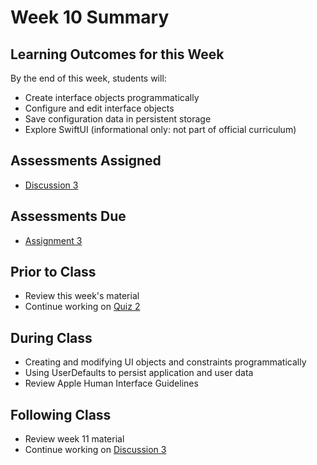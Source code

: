 # Week 10 Summary

## Learning Outcomes for this Week

By the end of this week, students will:

- Create interface objects programmatically
- Configure and edit interface objects
- Save configuration data in persistent storage
- Explore SwiftUI (informational only: not part of official curriculum)

## Assessments Assigned

- [Discussion 3](/assessments/participation/discussion-3.md)

## Assessments Due

- [Assignment 3](/assessments/assignments/assignment-3.md)

## Prior to Class

- Review this week's material
- Continue working on [Quiz 2](/assessments/participation/quiz-2.md)

## During Class

- Creating and modifying UI objects and constraints programmatically
- Using UserDefaults to persist application and user data
- Review Apple Human Interface Guidelines

## Following Class

- Review week 11 material
- Continue working on [Discussion 3](/assessments/participation/discussion-3.md)
